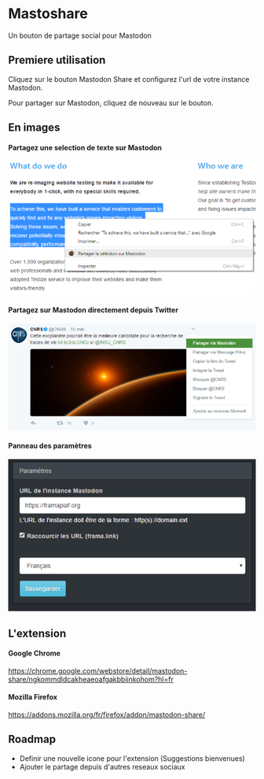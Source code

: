 # Mastoshare
Un bouton de partage social pour Mastodon

## Premiere utilisation
Cliquez sur le bouton Mastodon Share et configurez l'url de votre instance Mastodon.

Pour partager sur Mastodon, cliquez de nouveau sur le bouton.



## En images

#### Partagez une selection de texte sur Mastodon
![Partage d'une selection de texte](captures/share-selection-feature.png)

#### Partagez sur Mastodon directement depuis Twitter

![Partage depuis Twitter](captures/share-from-twitter-feature.png)

#### Panneau des paramètres
![Panneaux de configuration](captures/settings.png)



## L'extension

#### Google Chrome
https://chrome.google.com/webstore/detail/mastodon-share/ngkommdldcakheaeoafgakbbiinkohom?hl=fr

#### Mozilla Firefox
https://addons.mozilla.org/fr/firefox/addon/mastodon-share/



## Roadmap
- Definir une nouvelle icone pour l'extension (Suggestions bienvenues)
- Ajouter le partage depuis d'autres reseaux sociaux




